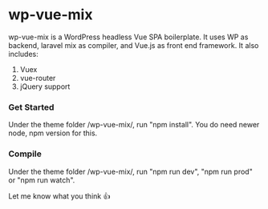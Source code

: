 # wp-vue-mix
wp-vue-mix is a WordPress headless Vue SPA boilerplate. It uses WP as backend, laravel mix as compiler, and Vue.js as front end framework. It also includes:

1. Vuex
2. vue-router
3. jQuery support

### Get Started
Under the theme folder /wp-vue-mix/, run "npm install". You do need newer node, npm version for this.

### Compile
Under the theme folder /wp-vue-mix/, run "npm run dev", "npm run prod" or "npm run watch".

Let me know what you think :thumbsup: